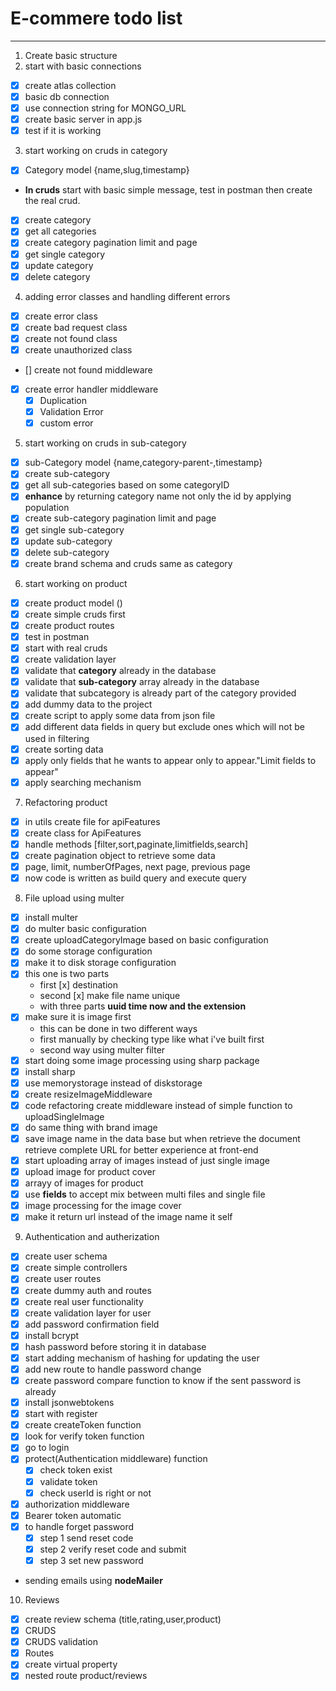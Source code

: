 # E-commere todo list

---

1. Create basic structure
2. start with basic connections

- [x] create atlas collection
- [x] basic db connection
- [x] use connection string for MONGO_URL
- [x] create basic server in app.js
- [x] test if it is working

3. start working on cruds in category

- [x] Category model {name,slug,timestamp}
- **In cruds** start with basic simple message, test in postman then create the real crud.
- [x] create category
- [x] get all categories
- [x] create category pagination limit and page
- [x] get single category
- [x] update category
- [x] delete category

4. adding error classes and handling different errors

- [x] create error class
- [x] create bad request class
- [x] create not found class
- [x] create unauthorized class

- [] create not found middleware
- [x] create error handler middleware
  - [x] Duplication
  - [x] Validation Error
  - [x] custom error

5. start working on cruds in sub-category

- [x] sub-Category model {name,category-parent-,timestamp}
- [x] create sub-category
- [x] get all sub-categories based on some categoryID
- [x] **enhance** by returning category name not only the id by applying population
- [x] create sub-category pagination limit and page
- [x] get single sub-category
- [x] update sub-category
- [x] delete sub-category
- [x] create brand schema and cruds same as category

6. start working on product

- [x] create product model ()
- [x] create simple cruds first
- [x] create product routes
- [x] test in postman
- [x] start with real cruds
- [x] create validation layer
- [x] validate that **category** already in the database
- [x] validate that **sub-category** array already in the database
- [x] validate that subcategory is already part of the category provided
- [x] add dummy data to the project
- [x] create script to apply some data from json file
- [x] add different data fields in query but exclude ones which will not be used in filtering
- [x] create sorting data
- [x] apply only fields that he wants to appear only to appear."Limit fields to appear"
- [x] apply searching mechanism

7. Refactoring product

- [x] in utils create file for apiFeatures
- [x] create class for ApiFeatures
- [x] handle methods [filter,sort,paginate,limitfields,search]
- [x] create pagination object to retrieve some data
- [x] page, limit, numberOfPages, next page, previous page
- [x] now code is written as build query and execute query

8. File upload using multer

- [x] install multer
- [x] do multer basic configuration
- [x] create uploadCategoryImage based on basic configuration
- [x] do some storage configuration
- [x] make it to disk storage configuration
- [x] this one is two parts
  - first [x] destination
  - second [x] make file name unique
  - with three parts **uuid time now and the extension**
- [x] make sure it is image first
  - this can be done in two different ways
  - first manually by checking type like what i've built first
  - second way using multer filter
- [x] start doing some image processing using sharp package
- [x] install sharp
- [x] use memorystorage instead of diskstorage
- [x] create resizeImageMiddleware
- [x] code refactoring create middleware instead of simple function to uploadSingleImage
- [x] do same thing with brand image
- [x] save image name in the data base
      but when retrieve the document retrieve complete URL for better experience at front-end
- [x] start uploading array of images instead of just single image
- [x] upload image for product cover
- [x] arrayy of images for product
- [x] use **fields** to accept mix between multi files and single file
- [x] image processing for the image cover
- [x] make it return url instead of the image name it self

9. Authentication and autherization

- [x] create user schema
- [x] create simple controllers
- [x] create user routes
- [x] create dummy auth and routes
- [x] create real user functionality
- [x] create validation layer for user
- [x] add password confirmation field
- [x] install bcrypt
- [x] hash password before storing it in database
- [x] start adding mechanism of hashing for updating the user
- [x] add new route to handle password change
- [x] create password compare function to know if the sent password is already
- [x] install jsonwebtokens
- [x] start with register
- [x] create createToken function
- [x] look for verify token function
- [x] go to login
- [x] protect(Authentication middleware) function
  - [x] check token exist
  - [x] validate token
  - [x] check userId is right or not
- [x] authorization middleware
- [x] Bearer token automatic
- [x] to handle forget password
  - [x] step 1 send reset code
  - [x] step 2 verify reset code and submit
  - [x] step 3 set new password
- sending emails using **nodeMailer**

10. Reviews

- [x] create review schema (title,rating,user,product)
- [x] CRUDS
- [x] CRUDS validation
- [x] Routes
- [x] create virtual property
- [x] nested route product/reviews
